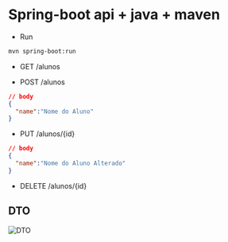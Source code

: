 # Spring-boot api + java + maven

- Run

```sh
mvn spring-boot:run
```

- GET    /alunos

- POST   /alunos

```json
// body
{
  "name":"Nome do Aluno"
}
```

- PUT    /alunos/{id}

```json
// body
{
  "name":"Nome do Aluno Alterado"
}
```

- DELETE /alunos/{id}

## DTO

![DTO](./img/DTO.excalidraw.svg)
